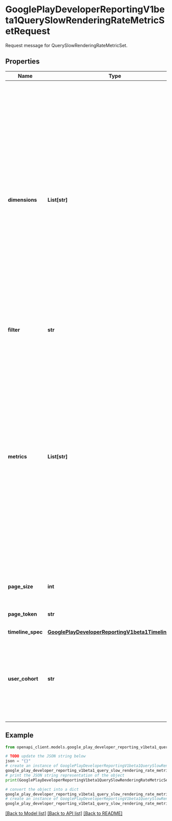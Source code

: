 # GooglePlayDeveloperReportingV1beta1QuerySlowRenderingRateMetricSetRequest

Request message for QuerySlowRenderingRateMetricSet.

## Properties

Name | Type | Description | Notes
------------ | ------------- | ------------- | -------------
**dimensions** | **List[str]** | Dimensions to slice the data by. **Supported dimensions:** * &#x60;apiLevel&#x60; (string): the API level of Android that was running on the user&#39;s device, e.g., 26. * &#x60;versionCode&#x60; (int64): version of the app that was running on the user&#39;s device. * &#x60;deviceModel&#x60; (string): unique identifier of the user&#39;s device model. The form of the identifier is &#39;deviceBrand/device&#39;, where deviceBrand corresponds to Build.BRAND and device corresponds to Build.DEVICE, e.g., google/coral. * &#x60;deviceBrand&#x60; (string): unique identifier of the user&#39;s device brand, e.g., google. * &#x60;deviceType&#x60; (string): the type (also known as form factor) of the user&#39;s device, e.g., PHONE. * &#x60;countryCode&#x60; (string): the country or region of the user&#39;s device based on their IP address, represented as a 2-letter ISO-3166 code (e.g. US for the United States). * &#x60;deviceRamBucket&#x60; (int64): RAM of the device, in MB, in buckets (3GB, 4GB, etc.). * &#x60;deviceSocMake&#x60; (string): Make of the device&#39;s primary system-on-chip, e.g., Samsung. [Reference](https://developer.android.com/reference/android/os/Build#SOC_MANUFACTURER) * &#x60;deviceSocModel&#x60; (string): Model of the device&#39;s primary system-on-chip, e.g., \&quot;Exynos 2100\&quot;. [Reference](https://developer.android.com/reference/android/os/Build#SOC_MODEL) * &#x60;deviceCpuMake&#x60; (string): Make of the device&#39;s CPU, e.g., Qualcomm. * &#x60;deviceCpuModel&#x60; (string): Model of the device&#39;s CPU, e.g., \&quot;Kryo 240\&quot;. * &#x60;deviceGpuMake&#x60; (string): Make of the device&#39;s GPU, e.g., ARM. * &#x60;deviceGpuModel&#x60; (string): Model of the device&#39;s GPU, e.g., Mali. * &#x60;deviceGpuVersion&#x60; (string): Version of the device&#39;s GPU, e.g., T750. * &#x60;deviceVulkanVersion&#x60; (string): Vulkan version of the device, e.g., \&quot;4198400\&quot;. * &#x60;deviceGlEsVersion&#x60; (string): OpenGL ES version of the device, e.g., \&quot;196610\&quot;. * &#x60;deviceScreenSize&#x60; (string): Screen size of the device, e.g., NORMAL, LARGE. * &#x60;deviceScreenDpi&#x60; (string): Screen density of the device, e.g., mdpi, hdpi. | [optional] 
**filter** | **str** | Filters to apply to data. The filtering expression follows [AIP-160](https://google.aip.dev/160) standard and supports filtering by equality of all breakdown dimensions. | [optional] 
**metrics** | **List[str]** | Metrics to aggregate. **Supported metrics:** * &#x60;slowRenderingRate20Fps&#x60; (&#x60;google.type.Decimal&#x60;): Percentage of distinct users in the aggregation period that had a slow rendering. * &#x60;slowRenderingRate20Fps7dUserWeighted&#x60; (&#x60;google.type.Decimal&#x60;): Rolling average value of &#x60;slowRenderingRate20Fps&#x60; in the last 7 days. The daily values are weighted by the count of distinct users for the day. * &#x60;slowRenderingRate20Fps28dUserWeighted&#x60; (&#x60;google.type.Decimal&#x60;): Rolling average value of &#x60;slowRenderingRate20Fps&#x60; in the last 28 days. The daily values are weighted by the count of distinct users for the day. * &#x60;slowRenderingRate30Fps&#x60; (&#x60;google.type.Decimal&#x60;): Percentage of distinct users in the aggregation period that had a slow rendering. * &#x60;slowRenderingRate30Fps7dUserWeighted&#x60; (&#x60;google.type.Decimal&#x60;): Rolling average value of &#x60;slowRenderingRate30Fps&#x60; in the last 7 days. The daily values are weighted by the count of distinct users for the day. * &#x60;slowRenderingRate30Fps28dUserWeighted&#x60; (&#x60;google.type.Decimal&#x60;): Rolling average value of &#x60;slowRenderingRate30Fps&#x60; in the last 28 days. The daily values are weighted by the count of distinct users for the day. * &#x60;distinctUsers&#x60; (&#x60;google.type.Decimal&#x60;): Count of distinct users in the aggregation period that were used as normalization value for the &#x60;slowRenderingRate20Fps&#x60;/&#x60;slowRenderingRate30Fps&#x60; metric. A user is counted in this metric if their app was launched in the device. Care must be taken not to aggregate this count further, as it may result in users being counted multiple times. The value is rounded to the nearest multiple of 10, 100, 1,000 or 1,000,000, depending on the magnitude of the value. | [optional] 
**page_size** | **int** | Maximum size of the returned data. If unspecified, at most 1000 rows will be returned. The maximum value is 100000; values above 100000 will be coerced to 100000. | [optional] 
**page_token** | **str** | A page token, received from a previous call. Provide this to retrieve the subsequent page. When paginating, all other parameters provided to the request must match the call that provided the page token. | [optional] 
**timeline_spec** | [**GooglePlayDeveloperReportingV1beta1TimelineSpec**](GooglePlayDeveloperReportingV1beta1TimelineSpec.md) |  | [optional] 
**user_cohort** | **str** | User view to select. The output data will correspond to the selected view. **Supported values:** * &#x60;OS_PUBLIC&#x60; To select data from all publicly released Android versions. This is the default. Supports all the above dimensions. * &#x60;APP_TESTERS&#x60; To select data from users who have opted in to be testers. Supports all the above dimensions. * &#x60;OS_BETA&#x60; To select data from beta Android versions only, excluding data from released Android versions. Only the following dimensions are supported: * &#x60;versionCode&#x60; (int64): version of the app that was running on the user&#39;s device. * &#x60;osBuild&#x60; (string): OS build of the user&#39;s device, e.g., \&quot;T1B2.220916.004\&quot;. | [optional] 

## Example

```python
from openapi_client.models.google_play_developer_reporting_v1beta1_query_slow_rendering_rate_metric_set_request import GooglePlayDeveloperReportingV1beta1QuerySlowRenderingRateMetricSetRequest

# TODO update the JSON string below
json = "{}"
# create an instance of GooglePlayDeveloperReportingV1beta1QuerySlowRenderingRateMetricSetRequest from a JSON string
google_play_developer_reporting_v1beta1_query_slow_rendering_rate_metric_set_request_instance = GooglePlayDeveloperReportingV1beta1QuerySlowRenderingRateMetricSetRequest.from_json(json)
# print the JSON string representation of the object
print(GooglePlayDeveloperReportingV1beta1QuerySlowRenderingRateMetricSetRequest.to_json())

# convert the object into a dict
google_play_developer_reporting_v1beta1_query_slow_rendering_rate_metric_set_request_dict = google_play_developer_reporting_v1beta1_query_slow_rendering_rate_metric_set_request_instance.to_dict()
# create an instance of GooglePlayDeveloperReportingV1beta1QuerySlowRenderingRateMetricSetRequest from a dict
google_play_developer_reporting_v1beta1_query_slow_rendering_rate_metric_set_request_from_dict = GooglePlayDeveloperReportingV1beta1QuerySlowRenderingRateMetricSetRequest.from_dict(google_play_developer_reporting_v1beta1_query_slow_rendering_rate_metric_set_request_dict)
```
[[Back to Model list]](../README.md#documentation-for-models) [[Back to API list]](../README.md#documentation-for-api-endpoints) [[Back to README]](../README.md)


